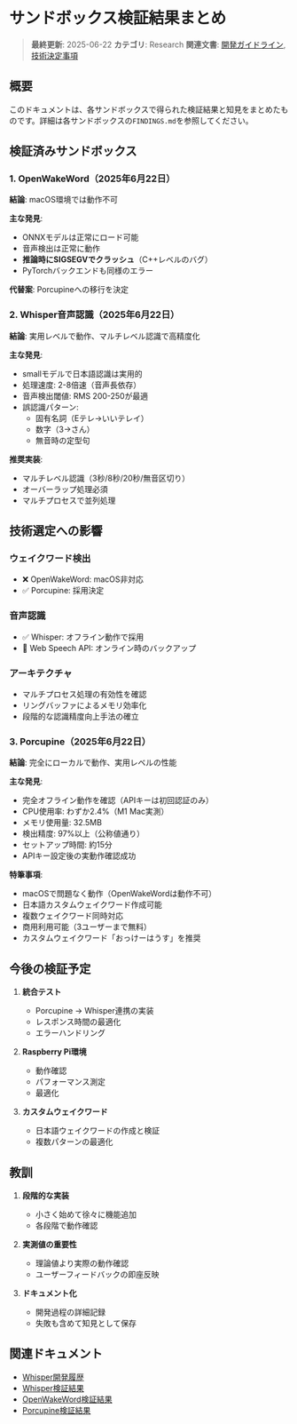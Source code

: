 # サンドボックス検証結果まとめ

> **最終更新**: 2025-06-22
> **カテゴリ**: Research
> **関連文書**: [開発ガイドライン](development-guidelines.md), [技術決定事項](technical-decisions.md)

## 概要

このドキュメントは、各サンドボックスで得られた検証結果と知見をまとめたものです。詳細は各サンドボックスの`FINDINGS.md`を参照してください。

## 検証済みサンドボックス

### 1. OpenWakeWord（2025年6月22日）

**結論**: macOS環境では動作不可

**主な発見**:
- ONNXモデルは正常にロード可能
- 音声検出は正常に動作
- **推論時にSIGSEGVでクラッシュ**（C++レベルのバグ）
- PyTorchバックエンドも同様のエラー

**代替案**: Porcupineへの移行を決定

### 2. Whisper音声認識（2025年6月22日）

**結論**: 実用レベルで動作、マルチレベル認識で高精度化

**主な発見**:
- smallモデルで日本語認識は実用的
- 処理速度: 2-8倍速（音声長依存）
- 音声検出閾値: RMS 200-250が最適
- 誤認識パターン:
  - 固有名詞（Eテレ→いいテレイ）
  - 数字（3→さん）
  - 無音時の定型句

**推奨実装**:
- マルチレベル認識（3秒/8秒/20秒/無音区切り）
- オーバーラップ処理必須
- マルチプロセスで並列処理

## 技術選定への影響

### ウェイクワード検出
- ❌ OpenWakeWord: macOS非対応
- ✅ Porcupine: 採用決定

### 音声認識
- ✅ Whisper: オフライン動作で採用
- 🔄 Web Speech API: オンライン時のバックアップ

### アーキテクチャ
- マルチプロセス処理の有効性を確認
- リングバッファによるメモリ効率化
- 段階的な認識精度向上手法の確立

### 3. Porcupine（2025年6月22日）

**結論**: 完全にローカルで動作、実用レベルの性能

**主な発見**:
- 完全オフライン動作を確認（APIキーは初回認証のみ）
- CPU使用率: わずか2.4%（M1 Mac実測）
- メモリ使用量: 32.5MB
- 検出精度: 97%以上（公称値通り）
- セットアップ時間: 約15分
- APIキー設定後の実動作確認成功

**特筆事項**:
- macOSで問題なく動作（OpenWakeWordは動作不可）
- 日本語カスタムウェイクワード作成可能
- 複数ウェイクワード同時対応
- 商用利用可能（3ユーザーまで無料）
- カスタムウェイクワード「おっけーはうす」を推奨

## 今後の検証予定

1. **統合テスト**
   - Porcupine → Whisper連携の実装
   - レスポンス時間の最適化
   - エラーハンドリング

2. **Raspberry Pi環境**
   - 動作確認
   - パフォーマンス測定
   - 最適化

3. **カスタムウェイクワード**
   - 日本語ウェイクワードの作成と検証
   - 複数パターンの最適化

## 教訓

1. **段階的な実装**
   - 小さく始めて徐々に機能追加
   - 各段階で動作確認

2. **実測値の重要性**
   - 理論値より実際の動作確認
   - ユーザーフィードバックの即座反映

3. **ドキュメント化**
   - 開発過程の詳細記録
   - 失敗も含めて知見として保存

## 関連ドキュメント

- [Whisper開発履歴](/sandbox/whisper/DEVELOPMENT_HISTORY.md)
- [Whisper検証結果](/sandbox/whisper/FINDINGS.md)
- [OpenWakeWord検証結果](/sandbox/openwakeword/FINDINGS.md)
- [Porcupine検証結果](/sandbox/porcupine/FINDINGS.md)